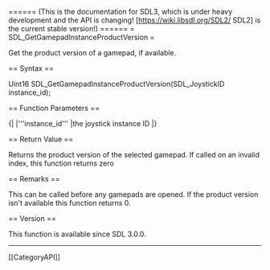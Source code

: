 ====== (This is the documentation for SDL3, which is under heavy development and the API is changing! [https://wiki.libsdl.org/SDL2/ SDL2] is the current stable version!) ======
= SDL_GetGamepadInstanceProductVersion =

Get the product version of a gamepad, if available.

== Syntax ==

<syntaxhighlight lang='c'>
Uint16 SDL_GetGamepadInstanceProductVersion(SDL_JoystickID instance_id);
</syntaxhighlight>

== Function Parameters ==

{|
|'''instance_id'''
|the joystick instance ID
|}

== Return Value ==

Returns the product version of the selected gamepad. If called on an
invalid index, this function returns zero

== Remarks ==

This can be called before any gamepads are opened. If the product version
isn't available this function returns 0.

== Version ==

This function is available since SDL 3.0.0.

----
[[CategoryAPI]]


